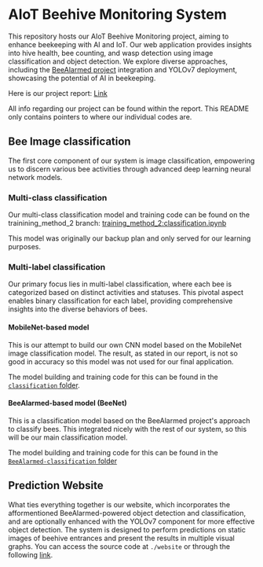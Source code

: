 # AIoT Beehive Monitoring System

This repository hosts our AIoT Beehive Monitoring project, aiming to enhance beekeeping with AI and IoT. Our web application provides insights into hive health, bee counting, and wasp detection using image classification and object detection. We explore diverse approaches, including the [BeeAlarmed project](https://github.com/BeeAlarmed/BeeAlarmed) integration and YOLOv7 deployment, showcasing the potential of AI in beekeeping.

Here is our project report: [Link](https://drive.google.com/file/d/1mBOaYGjJRPZtV_cR9se_-DsUp4MsGhS4/view?usp=sharing)

All info regarding our project can be found within the report. This README only contains pointers to where our individual codes are.

## Bee Image classification

The first core component of our system is image classification, empowering us to discern various bee activities through advanced deep learning neural network models.

### Multi-class classification

Our multi-class classification model and training code can be found on the trainining_method_2 branch: [training_method_2:classification.ipynb](https://github.com/WataNekko/aiot-beehive/blob/training_method_2/classification.ipynb)

This model was originally our backup plan and only served for our learning purposes.

### Multi-label classification

Our primary focus lies in multi-label classification, where each bee is categorized based on distinct activities and statuses. This pivotal aspect enables binary classification for each label, providing comprehensive insights into the diverse behaviors of bees.

#### MobileNet-based model

This is our attempt to build our own CNN model based on the MobileNet image classification model. The result, as stated in our report, is not so good in accuracy so this model was not used for our final application.

The model building and training code for this can be found in the [`classification` folder](classification/).

#### BeeAlarmed-based model (BeeNet)

This is a classification model based on the BeeAlarmed project's approach to classify bees. This integrated nicely with the rest of our system, so this will be our main classification model.

The model building and training code for this can be found in the [`BeeAlarmed-classification` folder](BeeAlarmed-classification/)

## Prediction Website

What ties everything together is our website, which incorporates the afformentioned BeeAlarmed-powered object detection and classification, and are optionally enhanced with the YOLOv7 component for more effective object detection. The system is designed to perform predictions on static images of beehive entrances and present the results in multiple visual graphs. You can access the source code at `./website` or through the following [link](https://github.com/18874studentvgu/M-24_AIBeeSite/).
